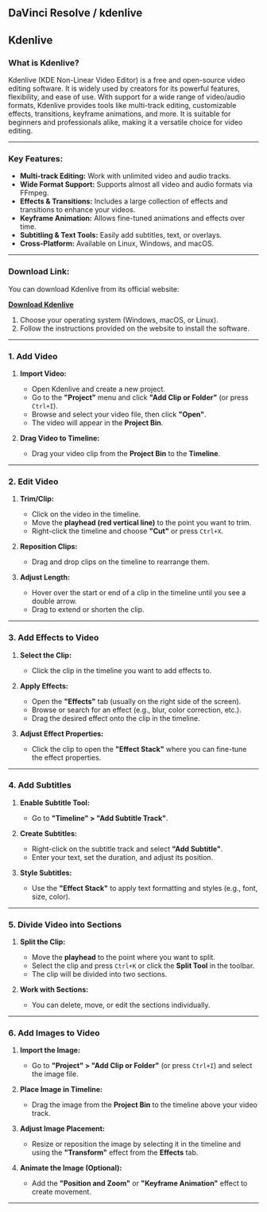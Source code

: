 ## DaVinci Resolve  / kdenlive
## Kdenlive
### **What is Kdenlive?**

Kdenlive (KDE Non-Linear Video Editor) is a free and open-source video editing software. It is widely used by creators for its powerful features, flexibility, and ease of use. With support for a wide range of video/audio formats, Kdenlive provides tools like multi-track editing, customizable effects, transitions, keyframe animations, and more. It is suitable for beginners and professionals alike, making it a versatile choice for video editing.

---

### **Key Features:**
- **Multi-track Editing:** Work with unlimited video and audio tracks.
- **Wide Format Support:** Supports almost all video and audio formats via FFmpeg.
- **Effects & Transitions:** Includes a large collection of effects and transitions to enhance your videos.
- **Keyframe Animation:** Allows fine-tuned animations and effects over time.
- **Subtitling & Text Tools:** Easily add subtitles, text, or overlays.
- **Cross-Platform:** Available on Linux, Windows, and macOS.

---

### **Download Link:**
You can download Kdenlive from its official website:

**[Download Kdenlive](https://kdenlive.org/en/download/)**

1. Choose your operating system (Windows, macOS, or Linux).
2. Follow the instructions provided on the website to install the software.

---



### **1. Add Video**
1. **Import Video:**
   - Open Kdenlive and create a new project.
   - Go to the **"Project"** menu and click **"Add Clip or Folder"** (or press `Ctrl+I`).
   - Browse and select your video file, then click **"Open"**.
   - The video will appear in the **Project Bin**.

2. **Drag Video to Timeline:**
   - Drag your video clip from the **Project Bin** to the **Timeline**.

---

### **2. Edit Video**
1. **Trim/Clip:**
   - Click on the video in the timeline.
   - Move the **playhead (red vertical line)** to the point you want to trim.
   - Right-click the timeline and choose **"Cut"** or press `Ctrl+X`.

2. **Reposition Clips:**
   - Drag and drop clips on the timeline to rearrange them.

3. **Adjust Length:**
   - Hover over the start or end of a clip in the timeline until you see a double arrow.
   - Drag to extend or shorten the clip.

---

### **3. Add Effects to Video**
1. **Select the Clip:**
   - Click the clip in the timeline you want to add effects to.

2. **Apply Effects:**
   - Open the **"Effects"** tab (usually on the right side of the screen).
   - Browse or search for an effect (e.g., blur, color correction, etc.).
   - Drag the desired effect onto the clip in the timeline.

3. **Adjust Effect Properties:**
   - Click the clip to open the **"Effect Stack"** where you can fine-tune the effect properties.

---

### **4. Add Subtitles**
1. **Enable Subtitle Tool:**
   - Go to **"Timeline" > "Add Subtitle Track"**.

2. **Create Subtitles:**
   - Right-click on the subtitle track and select **"Add Subtitle"**.
   - Enter your text, set the duration, and adjust its position.

3. **Style Subtitles:**
   - Use the **"Effect Stack"** to apply text formatting and styles (e.g., font, size, color).

---

### **5. Divide Video into Sections**
1. **Split the Clip:**
   - Move the **playhead** to the point where you want to split.
   - Select the clip and press `Ctrl+K` or click the **Split Tool** in the toolbar.
   - The clip will be divided into two sections.

2. **Work with Sections:**
   - You can delete, move, or edit the sections individually.

---

### **6. Add Images to Video**
1. **Import the Image:**
   - Go to **"Project" > "Add Clip or Folder"** (or press `Ctrl+I`) and select the image file.

2. **Place Image in Timeline:**
   - Drag the image from the **Project Bin** to the timeline above your video track.

3. **Adjust Image Placement:**
   - Resize or reposition the image by selecting it in the timeline and using the **"Transform"** effect from the **Effects** tab.

4. **Animate the Image (Optional):**
   - Add the **"Position and Zoom"** or **"Keyframe Animation"** effect to create movement.

---


